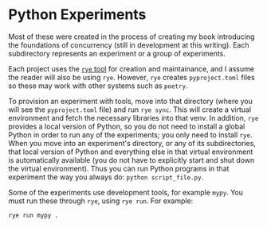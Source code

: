 # Python Experiments

Most of these were created in the process of creating my book introducing
the foundations of concurrency (still in development at this writing).
Each subdirectory represents an experiment or a group of experiments.

Each project uses the [`rye` tool](https://rye-up.com/) for creation 
and maintainance, and I assume the reader will also be using `rye`. 
However, `rye` creates `pyproject.toml` files so these may work with other 
systems such as `poetry`.

To provision an experiment with tools, move into that directory (where you will
see the `pyproject.toml` file) and run `rye sync`. This will create a virtual
environment and fetch the necessary libraries into that venv. In addition, `rye`
provides a local version of Python, so you do not need to install a global Python
in order to run any of the experiments; you only need to install `rye`. When you move into an experiment's
directory, or any of its subdirectories, that local version of Python and
everything else in that virtual environment is automatically available (you
do not have to explicitly start and shut down the virtual environment).
Thus you can run Python programs in that experiment the way you always do:
`python script_file.py`.

Some of the experiments use development tools, for example `mypy`. You must run
these through `rye`, using `rye run`. For example:

```text
rye run mypy .
```
